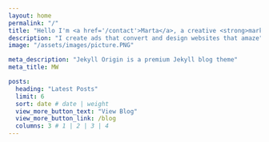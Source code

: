 ```yaml
---
layout: home
permalink: "/"
title: "Hello I'm <a href='/contact'>Marta</a>, a creative <strong>marketer</strong> and <em>designer</em>."
description: "I create ads that convert and design websites that amaze"
image: "/assets/images/picture.PNG"

meta_description: "Jekyll Origin is a premium Jekyll blog theme"
meta_title: MW

posts:
  heading: "Latest Posts"
  limit: 6
  sort: date # date | weight
  view_more_button_text: "View Blog"
  view_more_button_link: /blog
  columns: 3 # 1 | 2 | 3 | 4
---
```


